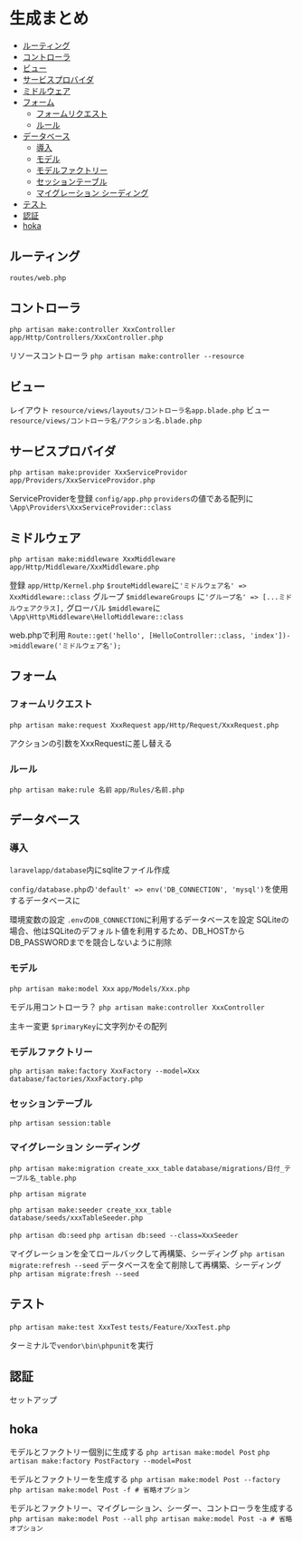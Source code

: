 # 生成まとめ

- [ルーティング](#ルーティング)
- [コントローラ](#コントローラ)
- [ビュー](#ビュー)
- [サービスプロバイダ](#サービスプロバイダ)
- [ミドルウェア](#ミドルウェア)
- [フォーム](#フォーム)
  - [フォームリクエスト](#フォームリクエスト)
  - [ルール](#ルール)
- [データベース](#データベース)
  - [導入](#導入)
  - [モデル](#モデル)
  - [モデルファクトリー](#モデルファクトリー)
  - [セッションテーブル](#セッションテーブル)
  - [マイグレーション シーディング](#マイグレーション-シーディング)
- [テスト](#テスト)
- [認証](#認証)
- [hoka](#hoka)

## ルーティング
`routes/web.php`

## コントローラ
`php artisan make:controller XxxController`
`app/Http/Controllers/XxxController.php`

リソースコントローラ
`php artisan make:controller --resource`

## ビュー
レイアウト
`resource/views/layouts/コントローラ名app.blade.php`
ビュー
`resource/views/コントローラ名/アクション名.blade.php`

## サービスプロバイダ
`php artisan make:provider XxxServiceProvidor`
`app/Providers/XxxServiceProvidor.php`

ServiceProviderを登録
`config/app.php`
`providers`の値である配列に`\App\Providers\XxxServiceProvider::class`

## ミドルウェア

`php artisan make:middleware XxxMiddleware`
`app/Http/Middleware/XxxMiddleware.php`

登録
`app/Http/Kernel.php`
`$routeMiddleware`に`'ミドルウェア名' => XxxMiddleware::class`
グループ
`$middlewareGroups` に`'グループ名' => [...ミドルウェアクラス],`
グローバル
`$middleware`に`\App\Http\Middleware\HelloMiddleware::class`

web.phpで利用
`Route::get('hello', [HelloController::class, 'index'])->middleware('ミドルウェア名');`


## フォーム

### フォームリクエスト
`php artisan make:request XxxRequest`
`app/Http/Request/XxxRequest.php`

アクションの引数をXxxRequestに差し替える

### ルール
`php artisan make:rule 名前`
`app/Rules/名前.php`


## データベース

### 導入
`laravelapp/database`内にsqliteファイル作成

`config/database.php`の`'default' => env('DB_CONNECTION', 'mysql')`を使用するデータベースに

環境変数の設定
`.env`の`DB_CONNECTION`に利用するデータベースを設定
SQLiteの場合、他はSQLiteのデフォルト値を利用するため、DB_HOSTからDB_PASSWORDまでを競合しないように削除

### モデル
`php artisan make:model Xxx`
`app/Models/Xxx.php`

モデル用コントローラ？
`php artisan make:controller XxxController`

主キー変更
`$primaryKey`に文字列かその配列

### モデルファクトリー
`php artisan make:factory XxxFactory --model=Xxx`
`database/factories/XxxFactory.php`

### セッションテーブル
`php artisan session:table`

### マイグレーション シーディング
`php artisan make:migration create_xxx_table`
`database/migrations/日付_テーブル名_table.php`

`php artisan migrate`

`php artisan make:seeder create_xxx_table`
`database/seeds/xxxTableSeeder.php`

`php artisan db:seed`
`php artisan db:seed --class=XxxSeeder`

マイグレーションを全てロールバックして再構築、シーディング
`php artisan migrate:refresh --seed`
データベースを全て削除して再構築、シーディング
`php artisan migrate:fresh --seed`

## テスト
`php artisan make:test XxxTest`
`tests/Feature/XxxTest.php`

ターミナルで`vendor\bin\phpunit`を実行

## 認証
セットアップ

## hoka

モデルとファクトリー個別に生成する
`php artisan make:model Post`
`php artisan make:factory PostFactory --model=Post`

モデルとファクトリーを生成する
`php artisan make:model Post --factory`
`php artisan make:model Post -f # 省略オプション`

モデルとファクトリー、マイグレーション、シーダー、コントローラを生成する
`php artisan make:model Post --all`
`php artisan make:model Post -a # 省略オプション`